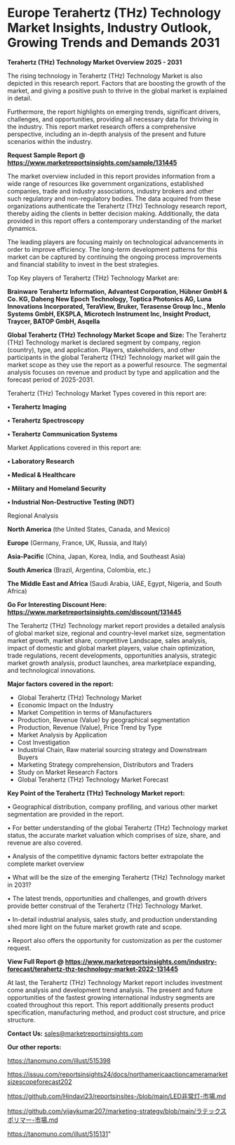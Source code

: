 # Europe Terahertz (THz) Technology Market Insights, Industry Outlook, Growing Trends and Demands 2031

<Strong> Terahertz (THz) Technology Market Overview 2025 - 2031</strong>

The rising technology in Terahertz (THz) Technology Market is also depicted in this research report. Factors that are boosting the growth of the market, and giving a positive push to thrive in the global market is explained in detail.

Furthermore, the report highlights on emerging trends, significant drivers, challenges, and opportunities, providing all necessary data for thriving in the industry. This report market research offers a comprehensive perspective, including an in-depth analysis of the present and future scenarios within the industry.

<strong>Request Sample Report @ <a href=https://www.marketreportsinsights.com/sample/131445>https://www.marketreportsinsights.com/sample/131445</a></strong>

The market overview included in this report provides information from a wide range of resources like government organizations, established companies, trade and industry associations, industry brokers and other such regulatory and non-regulatory bodies. The data acquired from these organizations authenticate the Terahertz (THz) Technology research report, thereby aiding the clients in better decision making. Additionally, the data provided in this report offers a contemporary understanding of the market dynamics.

The leading players are focusing mainly on technological advancements in order to improve efficiency. The long-term development patterns for this market can be captured by continuing the ongoing process improvements and financial stability to invest in the best strategies.

Top Key players of Terahertz (THz) Technology Market are:

<strong>Brainware Terahertz Information, Advantest Corporation, Hübner GmbH & Co. KG, Daheng New Epoch Technology, Toptica Photonics AG, Luna Innovations Incorporated, TeraView, Bruker, Terasense Group Inc., Menlo Systems GmbH, EKSPLA, Microtech Instrument Inc, Insight Product, Traycer, BATOP GmbH, Asqella</strong>

<strong><b>Global Terahertz (THz) Technology Market Scope and Size:</b></strong>
The Terahertz (THz) Technology market is declared segment by company, region (country), type, and application. Players, stakeholders, and other participants in the global Terahertz (THz) Technology market will gain the market scope as they use the report as a powerful resource. The segmental analysis focuses on revenue and product by type and application and the forecast period of 2025-2031.

Terahertz (THz) Technology Market Types covered in this report are:

<strong>• Terahertz Imaging

• Terahertz Spectroscopy

• Terahertz Communication Systems</strong>

Market Applications covered in this report are:

<strong>• Laboratory Research

• Medical & Healthcare

• Military and Homeland Security

• Industrial Non-Destructive Testing (NDT)</strong> 

Regional Analysis

<strong>North America</strong> (the United States, Canada, and Mexico)

<strong>Europe</strong> (Germany, France, UK, Russia, and Italy)

<strong>Asia-Pacific</strong> (China, Japan, Korea, India, and Southeast Asia)

<strong>South America</strong> (Brazil, Argentina, Colombia, etc.)

<strong>The Middle East and Africa</strong> (Saudi Arabia, UAE, Egypt, Nigeria, and South Africa)

<strong>Go For Interesting Discount Here: <a href=https://www.marketreportsinsights.com/discount/131445>https://www.marketreportsinsights.com/discount/131445</a></strong>

The Terahertz (THz) Technology market report provides a detailed analysis of global market size, regional and country-level market size, segmentation market growth, market share, competitive Landscape, sales analysis, impact of domestic and global market players, value chain optimization, trade regulations, recent developments, opportunities analysis, strategic market growth analysis, product launches, area marketplace expanding, and technological innovations.

<strong><b>Major factors covered in the report:</b></strong>
<ul>
  <li>Global Terahertz (THz) Technology Market </li>
  <li>Economic Impact on the Industry</li>
  <li>Market Competition in terms of Manufacturers</li>
  <li>Production, Revenue (Value) by geographical segmentation</li>
  <li>Production, Revenue (Value), Price Trend by Type</li>
  <li>Market Analysis by Application</li>
  <li>Cost Investigation</li>
  <li>Industrial Chain, Raw material sourcing strategy and Downstream Buyers</li>
  <li>Marketing Strategy comprehension, Distributors and Traders</li>
  <li>Study on Market Research Factors</li>
  <li>Global Terahertz (THz) Technology Market Forecast</li>
</ul>

<strong><b>Key Point of the Terahertz (THz) Technology Market report:</b></strong>

• Geographical distribution, company profiling, and various other market segmentation are provided in the report.

• For better understanding of the global Terahertz (THz) Technology market status, the accurate market valuation which comprises of size, share, and revenue are also covered.

• Analysis of the competitive dynamic factors better extrapolate the complete market overview

• What will be the size of the emerging Terahertz (THz) Technology market in 2031?

• The latest trends, opportunities and challenges, and growth drivers provide better construal of the Terahertz (THz) Technology Market.

• In-detail industrial analysis, sales study, and production understanding shed more light on the future market growth rate and scope.

• Report also offers the opportunity for customization as per the customer request.

<strong><b>View Full Report @ <a href=https://www.marketreportsinsights.com/industry-forecast/terahertz-thz-technology-market-2022-131445>https://www.marketreportsinsights.com/industry-forecast/terahertz-thz-technology-market-2022-131445</a></b></strong>


At last, the Terahertz (THz) Technology Market report includes investment come analysis and development trend analysis. The present and future opportunities of the fastest growing international industry segments are coated throughout this report. This report additionally presents product specification, manufacturing method, and product cost structure, and price structure.

<strong>Contact Us:</strong>
sales@marketreportsinsights.com

<strong>Our other reports:</strong>

<a href=https://tanomuno.com/illust/515398>https://tanomuno.com/illust/515398</a>

<a href=https://issuu.com/reportsinsights24/docs/northamericaactioncameramarketsizescopeforecast202>https://issuu.com/reportsinsights24/docs/northamericaactioncameramarketsizescopeforecast202</a>

<a href=https://github.com/Hindavi23/reportsinsites-/blob/main/LED非常灯-市場.md>https://github.com/Hindavi23/reportsinsites-/blob/main/LED非常灯-市場.md</a>

<a href=https://github.com/vijaykumar207/marketing-strategy/blob/main/ラテックスポリマー-市場.md>https://github.com/vijaykumar207/marketing-strategy/blob/main/ラテックスポリマー-市場.md</a>

<a href=https://tanomuno.com/illust/515131>https://tanomuno.com/illust/515131</a>"
